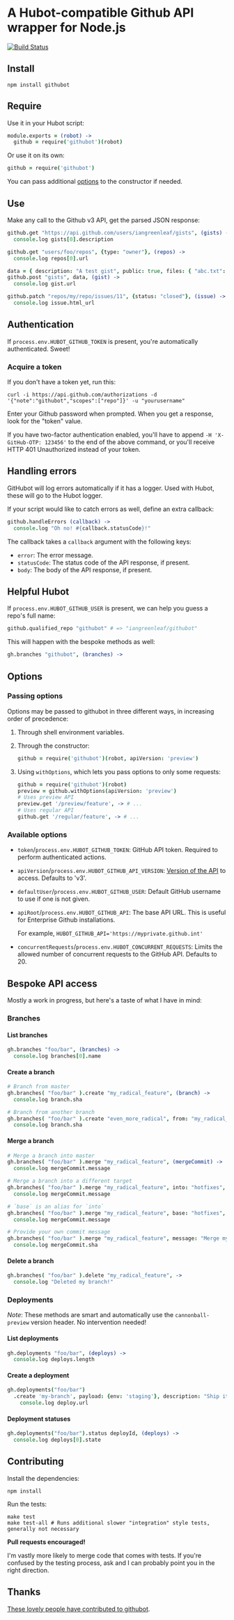 # A Hubot-compatible Github API wrapper for Node.js #

[![Build Status]](http://travis-ci.org/iangreenleaf/githubot)

## Install ##

    npm install githubot

## Require ##

Use it in your Hubot script:

```coffeescript
module.exports = (robot) ->
  github = require('githubot')(robot)
```

Or use it on its own:

```coffeescript
github = require('githubot')
```

You can pass additional [options](#options) to the constructor if needed.

## Use ##

Make any call to the Github v3 API, get the parsed JSON response:

```coffeescript
github.get "https://api.github.com/users/iangreenleaf/gists", (gists) ->
  console.log gists[0].description

github.get "users/foo/repos", {type: "owner"}, (repos) ->
  console.log repos[0].url

data = { description: "A test gist", public: true, files: { "abc.txt": { content: "abcdefg" } } }
github.post "gists", data, (gist) ->
  console.log gist.url

github.patch "repos/my/repo/issues/11", {status: "closed"}, (issue) ->
  console.log issue.html_url
```

## Authentication ##

If `process.env.HUBOT_GITHUB_TOKEN` is present, you're automatically authenticated. Sweet!

### Acquire a token ###

If you don't have a token yet, run this:

    curl -i https://api.github.com/authorizations -d '{"note":"githubot","scopes":["repo"]}' -u "yourusername"

Enter your Github password when prompted. When you get a response, look for the "token" value.

If you have two-factor authentication enabled, you'll have to append `-H 'X-GitHub-OTP: 123456'` to the end of the above command, or you'll receive HTTP 401 Unauthorized instead of your token.

## Handling errors ##

GitHubot will log errors automatically if it has a logger. Used with Hubot, these will go to the Hubot logger.

If your script would like to catch errors as well, define an extra callback:

```coffeescript
github.handleErrors (callback) ->
  console.log "Oh no! #{callback.statusCode}!"
```

The callback takes a `callback` argument with the following keys:

* `error`: The error message.
* `statusCode`: The status code of the API response, if present.
* `body`: The body of the API response, if present.

## Helpful Hubot ##

If `process.env.HUBOT_GITHUB_USER` is present, we can help you guess a repo's full name:

```coffeescript
github.qualified_repo "githubot" # => "iangreenleaf/githubot"
```

This will happen with the bespoke methods as well:

```coffeescript
gh.branches "githubot", (branches) ->
```

## Options ##

### Passing options ###

Options may be passed to githubot in three different ways,
in increasing order of precedence:

1. Through shell environment variables.
2. Through the constructor:

   ```coffeescript
   github = require('githubot')(robot, apiVersion: 'preview')
   ```
3. Using `withOptions`, which lets you pass options to only some requests:

   ```coffeescript
   github = require('githubot')(robot)
   preview = github.withOptions(apiVersion: 'preview')
   # Uses preview API
   preview.get '/preview/feature', -> # ...
   # Uses regular API
   github.get '/regular/feature', -> # ...
   ```

### Available options ###

* `token`/`process.env.HUBOT_GITHUB_TOKEN`:
  GitHub API token. Required to perform authenticated actions.

* `apiVersion`/`process.env.HUBOT_GITHUB_API_VERSION`:
  [Version of the API](http://developer.github.com/v3/versions/)
  to access. Defaults to 'v3'.

* `defaultUser`/`process.env.HUBOT_GITHUB_USER`:
  Default GitHub username to use if one is not given.

* `apiRoot`/`process.env.HUBOT_GITHUB_API`:
  The base API URL. This is useful for Enterprise Github installations.

  For example, `HUBOT_GITHUB_API='https://myprivate.github.int'`

* `concurrentRequests`/`process.env.HUBOT_CONCURRENT_REQUESTS`:
  Limits the allowed number of concurrent requests to the GitHub API. Defaults to 20.

## Bespoke API access ##

Mostly a work in progress, but here's a taste of what I have in mind:

### Branches ###
#### List branches ####

```coffeescript
gh.branches "foo/bar", (branches) ->
  console.log branches[0].name
```

#### Create a branch ####

```coffeescript
# Branch from master
gh.branches( "foo/bar" ).create "my_radical_feature", (branch) ->
  console.log branch.sha

# Branch from another branch
gh.branches( "foo/bar" ).create "even_more_radical", from: "my_radical_feature", (branch) ->
  console.log branch.sha
```

#### Merge a branch ####

```coffeescript
# Merge a branch into master
gh.branches( "foo/bar" ).merge "my_radical_feature", (mergeCommit) ->
  console.log mergeCommit.message

# Merge a branch into a different target
gh.branches( "foo/bar" ).merge "my_radical_feature", into: "hotfixes", (mergeCommit) ->
  console.log mergeCommit.message

# `base` is an alias for `into`
gh.branches( "foo/bar" ).merge "my_radical_feature", base: "hotfixes", (mergeCommit) ->
  console.log mergeCommit.message

# Provide your own commit message
gh.branches( "foo/bar" ).merge "my_radical_feature", message: "Merge my radical feature!", (mergeCommit) ->
  console.log mergeCommit.sha
```

#### Delete a branch ####

```coffeescript
gh.branches( "foo/bar" ).delete "my_radical_feature", ->
  console.log "Deleted my branch!"
```

### Deployments ###

*Note*: These methods are smart and automatically use the
`cannonball-preview` version header. No intervention needed!

#### List deployments ####

```coffeescript
gh.deployments "foo/bar", (deploys) ->
  console.log deploys.length
```

#### Create a deployment ####

```coffeescript
gh.deployments("foo/bar")
  .create 'my-branch', payload: {env: 'staging'}, description: "Ship it!", (deploy) =>
    console.log deploy.url
```

#### Deployment statuses ####

```coffeescript
gh.deployments("foo/bar").status deployId, (deploys) ->
  console.log deploys[0].state
```

## Contributing ##

Install the dependencies:

    npm install

Run the tests:

    make test
    make test-all # Runs additional slower "integration" style tests, generally not necessary

**Pull requests encouraged!**

I'm vastly more likely to merge code that comes with tests. If you're confused by the testing process,
ask and I can probably point you in the right direction.

## Thanks ##

[These lovely people have contributed to githubot](https://github.com/iangreenleaf/githubot/contributors).




[Build Status]: https://travis-ci.org/iangreenleaf/githubot.png?branch=master
